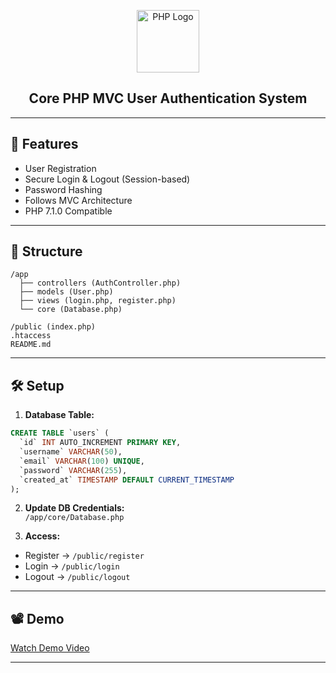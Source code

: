 
<p align="center">
  <img src="https://www.php.net/images/logos/new-php-logo.svg" width="100" alt="PHP Logo">
</p>

<h2 align="center">Core PHP MVC User Authentication System</h2>

---

## 🔑 Features
- User Registration
- Secure Login & Logout (Session-based)
- Password Hashing
- Follows MVC Architecture
- PHP 7.1.0 Compatible

---

## 📂 Structure
```
/app
  ├── controllers (AuthController.php)
  ├── models (User.php)
  ├── views (login.php, register.php)
  └── core (Database.php)
  
/public (index.php)
.htaccess
README.md
```

---

## 🛠️ Setup

1. **Database Table:**
```sql
CREATE TABLE `users` (
  `id` INT AUTO_INCREMENT PRIMARY KEY,
  `username` VARCHAR(50),
  `email` VARCHAR(100) UNIQUE,
  `password` VARCHAR(255),
  `created_at` TIMESTAMP DEFAULT CURRENT_TIMESTAMP
);
```

2. **Update DB Credentials:**  
`/app/core/Database.php`

3. **Access:**
- Register → `/public/register`
- Login → `/public/login`
- Logout → `/public/logout`

---

## 📽️ Demo

[Watch Demo Video](https://www.loom.com/share/7765ebcc51904e2eaf7e79d3660bb06f?sid=b5669543-5781-4594-8b2e-3ffb0ac04ba2)

---
